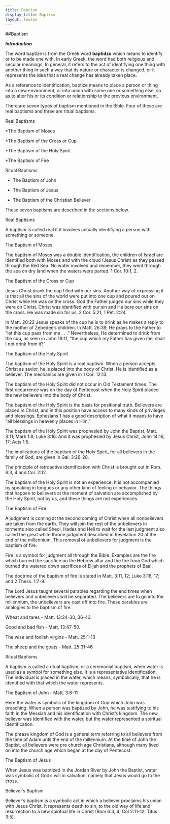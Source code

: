 ```yaml
---
title: Baptism
display_title: Baptism
layout: lesson
---
```



##Baptism

**_Introduction_**

The word baptize is from the Greek word **baptidzo** which means to
identify or to be made one with. In early Greek, the word had both
religious and secular meanings. In general, it refers to the act of
identifying one thing with another thing in such a way that its nature
or character is changed, or it represents the idea that a real change
has already taken place.

As a reference to identification, baptize means to place a person or
thing into a new environment, or into union with some one or something
else, so as to alter his or its condition or relationship to the
previous environment.

There are seven types of baptism mentioned in the Bible. Four of these
are real baptisms and three are ritual baptisms.

Real Baptisms

*The Baptism of Moses

*The Baptism of the Cross or Cup

*The Baptism of the Holy Spirit

*The Baptism of Fire

Ritual Baptisms

- The Baptism of John

- The Baptism of Jesus

- The Baptism of the Christian Believer

These seven baptisms are described in the sections below.

Real Baptisms

A baptism is called real if it involves actually identifying a person
with something or someone.

The Baptism of Moses

The baptism of Moses was a double identification, the children of Israel
are identified both with Moses and with the cloud (Jesus Christ) as they
passed through the Red Sea. No water involved and remember, they went
through the sea on dry land when the waters were parted. 1 Cor. 10:1, 2.

The Baptism of the Cross or Cup

Jesus Christ drank the cup filled with our sins. Another way of
expressing it is that all the sins of the world were put into one cup
and poured out on Christ while He was on the cross. God the Father
judged our sins while they were on Christ. Christ was identified with
our sin and He bore our sins on the cross. He was made sin for us. 2
Cor. 5:21; 1 Pet. 2:24.

In Matt. 20:22 Jesus speaks of the cup he is to drink as he makes a
reply to the mother of Zebedee’s children. In Matt. 26:39, He prays to
the Father to “let this cup pass from me . . .” Nevertheless, He
determined to drink from the cup, as seen in John 18:11, “the cup which
my Father has given me, shall I not drink from it?”

The Baptism of the Holy Spirit

The baptism of the Holy Spirit is a real baptism. When a person accepts
Christ as savior, he is placed into the body of Christ. He is identified
as a believer. The mechanics are given in 1 Cor. 12:13.

The baptism of the Holy Spirit did not occur in Old Testament times. The
first occurrence was on the day of Pentecost when the Holy Spirit placed
the new believers into the body of Christ.

The baptism of the Holy Spirit is the basis for positional truth.
Believers are placed in Christ, and in this position have access to many
kinds of privileges and blessings. Ephesians 1 has a good description of
what it means to have “all blessings in heavenly places in Him.”

The baptism of the Holy Spirit was prophesied by John the Baptist, Matt.
3:11; Mark 1:8; Luke 3:16. And it was prophesied by Jesus Christ, John
14:16, 17; Acts 1:5.

The implications of the baptism of the Holy Spirit, for all believers in
the family of God, are given in Gal. 3:26-28.

The principle of retroactive identification with Christ is brought out
in Rom. 6:3, 4 and Col. 2:12.

The baptism of the Holy Spirit is not an experience. It is not
accompanied by speaking in tongues or any other kind of feeling or
behavior. The things that happen to believers at the moment of salvation
are accomplished by the Holy Spirit, not by us, and these things are not
experiences.

The Baptism of Fire

A judgment is coming at the second coming of Christ when all
nonbelievers are taken from the earth. They will join the rest of the
unbelievers in torments also called Sheol, Hades and Hell to wait for
the last judgment also called the great white throne judgment described
in Revelation 20 at the end of the millennium. This removal of
unbelievers for judgment is the baptism of fire.

Fire is a symbol for judgment all through the Bible. Examples are the
fire which burned the sacrifice on the Hebrew altar and the fire from
God which burned the watered down sacrifices of Elijah and the prophets
of Baal.

The doctrine of the baptism of fire is stated in Matt. 3:11, 12; Luke
3:16, 17; and 2 Thess. 1:7-9.

The Lord Jesus taught several parables regarding the end times when
believers and unbelievers will be separated. The believers are to go
into the millennium, the unbelievers are cast off into fire. These
parables are analogies to the baptism of fire.

Wheat and tares - Matt. 13:24-30, 36-43.

Good and bad fish - Matt. 13:47-50.

The wise and foolish virgins - Matt. 25:1-13

The sheep and the goats - Matt. 25:31-46

Ritual Baptisms

A baptism is called a ritual baptism, or a ceremonial baptism, when
water is used as a symbol for something else. It is a representative
identification. The individual is placed in the water, which means,
symbolically, that he is identified with that which the water
represents.

The Baptism of John - Matt. 3:6-11

Here the water is symbolic of the kingdom of God which John was
preaching. When a person was baptized by John, he was testifying to his
faith in the Messiah and his identification with Christ’s kingdom. The
new believer was identified with the water, but the water represented a
spiritual identification.

The phrase kingdom of God is a general term referring to all believers
from the time of Adam until the end of the millennium. At the time of
John the Baptist, all believers were pre church age Christians, although
many lived on into the church age which began at the day of Pentecost.

The Baptism of Jesus

When Jesus was baptized in the Jordan River by John the Baptist, water
was symbolic of God’s will in salvation, namely that Jesus would go to
the cross.

Believer’s Baptism

Believer’s baptism is a symbolic act in which a believer proclaims his
union with Jesus Christ. It represents death to sin, to the old way of
life and resurrection to a new spiritual life in Christ (Rom 6:3, 4; Col
2:11-12, Titus 3:5).

